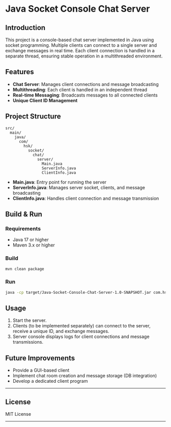 # Java Socket Console Chat Server

## Introduction

This project is a console-based chat server implemented in Java using socket programming. Multiple clients can connect to a single server and exchange messages in real time. Each client connection is handled in a separate thread, ensuring stable operation in a multithreaded environment.

## Features

- **Chat Server**: Manages client connections and message broadcasting
- **Multithreading**: Each client is handled in an independent thread
- **Real-time Messaging**: Broadcasts messages to all connected clients
- **Unique Client ID Management**

## Project Structure

```
src/
  main/
    java/
      com/
        hsk/
          socket/
            chat/
              server/
                Main.java
                ServerInfo.java
                ClientInfo.java
```

- **Main.java**: Entry point for running the server
- **ServerInfo.java**: Manages server socket, clients, and message broadcasting
- **ClientInfo.java**: Handles client connection and message transmission

## Build & Run

### Requirements

- Java 17 or higher
- Maven 3.x or higher

### Build

```sh
mvn clean package
```

### Run

```sh
java -cp target/Java-Socket-Console-Chat-Server-1.0-SNAPSHOT.jar com.hsk.socket.chat.server.Main
```

## Usage

1. Start the server.
2. Clients (to be implemented separately) can connect to the server, receive a unique ID, and exchange messages.
3. Server console displays logs for client connections and message transmissions.

## Future Improvements

- Provide a GUI-based client
- Implement chat room creation and message storage (DB integration)
- Develop a dedicated client program

---

## License

MIT License

---
